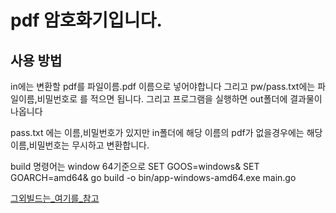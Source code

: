 # pdf 암호화기입니다.

## 사용 방법 
in에는 변환할 pdf를 파일이름.pdf 이름으로 넣어야합니다
그리고 pw/pass.txt에는 파일이름,비밀번호로 를 적으면 됩니다.
그리고 프로그램을 실행하면 out폴더에 결과물이나옵니다

pass.txt 에는 이름,비밀번호가 있지만 in폴더에 해당 이름의 pdf가 없을경우에는
해당 이름,비밀번호는 무시하고 변환합니다.


build 명령어는 window 64기준으로
SET GOOS=windows& SET GOARCH=amd64& go build -o bin/app-windows-amd64.exe main.go

[그외빌드는_여기를_참고](https://dadev.tistory.com/entry/GO-Windows-macOS-%EB%B0%8F-Linux%EC%9A%A9-Go-%ED%94%84%EB%A1%9C%EA%B7%B8%EB%9E%A8%EC%9D%84-%EA%B5%90%EC%B0%A8-%EC%BB%B4%ED%8C%8C%EC%9D%BC%ED%95%98%EB%8A%94-%EB%B0%A9%EB%B2%95)